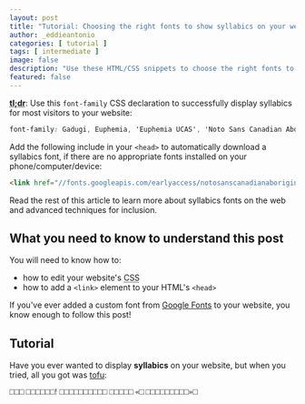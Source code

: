 ```yaml
---
layout: post
title: "Tutorial: Choosing the right fonts to show syllabics on your website"
author: _eddieantonio
categories: [ tutorial ]
tags: [ intermediate ]
image: false
description: "Use these HTML/CSS snippets to choose the right fonts to display syllabics reliably for visitors to your website"
featured: false
---
```


<abbr title="too long; didn't read">**tl;dr**</abbr>: Use this
`font-family` CSS declaration to successfully display syllabics for most
visitors to your website:

```css
font-family: Gadugi, Euphemia, 'Euphemia UCAS', 'Noto Sans Canadian Aboriginal', sans-serif;
```

Add the following include in your `<head>` to automatically download
a syllabics font, if there are no appropriate fonts installed on your
phone/computer/device:

```html
<link href="//fonts.googleapis.com/earlyaccess/notosanscanadianaboriginal.css" rel="stylesheet">
```

Read the rest of this article to learn more about syllabics fonts on the
web and advanced techniques for inclusion.

## What you need to know to understand this post

You will need to know how to:

 * how to edit your website's <abbr title="Cascading Stylesheets">CSS</abbr>
 * how to add a `<link>` element to your HTML's `<head>`

If you've ever added a custom font from [Google Fonts][] to your
website, you know enough to follow this post!

[Google Fonts]: https://fonts.google.com/

## Tutorial

Have you ever wanted to display **syllabics** on your website, but
when you tried, all you got was [tofu]:

<output style="font-family: Merriweather">
□□□ □□□□□□! □□□□□□□□□□ □□□□□ «□ □□□□□□□□□»□
</output>

[tofu]: https://english.stackexchange.com/a/331483

<!-- TODO: write the rest of the article! -->
